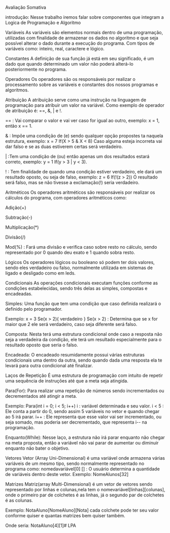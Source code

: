 Avaliação Somativa

introdução: 
Nesse trabalho iremos falar sobre componentes que integram a Logica de Programação e Algoritmo

Variáveis As variáveis são elementos normais dentro de uma programação, utilizadas com finalidade de armazenar os dados no algoritmo e que seja possível alterar o dado durante a execução do programa. Com tipos de variáveis como: inteiro, real, caractere e lógico.

Constantes A definição de sua função já está em seu significado, é um dado que quando determinado um valor não poderá alterá-lo posteriormente no programa.

Operadores Os operadores são os responsáveis por realizar o processamento sobre as variáveis e constantes dos nossos programas e algoritmos.

Atribuição A atribuição serve como uma instrução na linguagem de programação para atribuir um valor na variável. Como exemplo de operador de atribuição é: ==, &, | e !.

== : Vai comparar o valor e vai ver caso for igual ao outro, exemplo: x = 1, então x == 1.

& : Impõe uma condição de (e) sendo qualquer opção propostes ta naquela estrutura, exemplo: x = 7 If(X > 5 & X < 8) Caso alguma esteja incorreta vai dar falso e se as duas estiverem certas será verdadeiro.

| :Tem uma condição de (ou) então apenas um dos resultados estará correto, exemplo: y = 1 If(y > 3 | y < 3).

! : Tem finalidade de quando uma condição estiver verdadeiro, ele dará um resultado oposto, ou seja de falso, exemplo: z = 6 If(!(z > 2)) O resultado será falso, mas se não tivesse a exclamação(!) seria verdadeiro.

Aritméticos Os operadores aritméticos são responsáveis por realizar os cálculos do programa, com operadores aritméticos como:

Adição(+)

Subtração(-)

Multiplicação(*)

Divisão(/)

Mod(%) : Fará uma divisão e verifica caso sobre resto no cálculo, sendo representado por 0 quando deu exato e 1 quando sobra resto.

Lógicos Os operadores lógicos ou booleano só podem ter dois valores, sendo eles verdadeiro ou falso, normalmente utilizada em sistemas de ligado e desligado como em leds.


Condicionais As operações condicionais executam funções conforme as condições estabelecidas, sendo três delas as simples, compostas e encadeadas.

Simples: Uma função que tem uma condição que caso definida realizará o definido pelo programador.

Exemplo: x = 3 Se(x > 2){ verdadeiro } Se(x > 2) : Determina que se x for maior que 2 ele será verdadeiro, caso seja diferente será falso.

Composta: Nesta terá uma estrutura condicional onde caso a resposta não seja a verdadeira da condição, ele terá um resultado especialmente para o resultado oposto que seria o falso.


Encadeada: O encadeado resumidamente possui várias estruturas condicionais uma dentro da outra, sendo quando dada uma resposta ela te levará para outra condicional até finalizar.


Laços de Repetição É uma estrutura de programação com intuito de repetir uma sequência de instruções até que a meta seja atingida.

Para(For): Para realizar uma repetição de números sendo incrementados ou decrementados até atingir a meta.

Exemplo: Para(int i = 0; i < 5; i++) i : variável determinada e seu valor. i < 5 : Ele conta a partir do 0, sendo assim 5 variáveis no vetor e quando chegar ao 5 irá parar. i++ : Ele representa que esse valor vai ser incrementado, ou seja somado, mas poderia ser decrementado, que representa i-- na programação.

Enquanto(While): Nesse laço, a estrutura não irá parar enquanto não chegar na meta proposta, então a variável não vai parar de aumentar ou diminuir enquanto não bater o objetivo.

Vetores Vetor (Array Uni-Dimensional) é uma variável onde armazena várias variáveis de um mesmo tipo, sendo normalmente representado no programa como: nomedavariável[0] [] : O usuário determina a quantidade de variáveis dentro deste vetor. Exemplo: NomeAlunos[32]

Matrizes Matriz(array Multi-Dimensional) é um vetor de vetores sendo representado por linhas e colunas,nela tem o nomevariável[linhas][colunas], onde o primeiro par de colchetes é as linhas, já o segundo par de colchetes é as colunas.

Exemplo: NotaAluno[NomeAluno][Nota] cada colchete pode ter seu valor conforme quiser e quantas matrizes bem quiser também.

Onde seria: NotaAluno[4][1]# LPA
